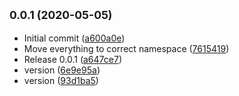## <small>0.0.1 (2020-05-05)</small>

* Initial commit ([a600a0e](https://github.com/dropecho/interop/commit/a600a0e))
* Move everything to correct namespace ([7615419](https://github.com/dropecho/interop/commit/7615419))
* Release 0.0.1 ([a647ce7](https://github.com/dropecho/interop/commit/a647ce7))
* version ([6e9e95a](https://github.com/dropecho/interop/commit/6e9e95a))
* version ([93d1ba5](https://github.com/dropecho/interop/commit/93d1ba5))



